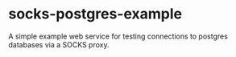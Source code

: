 # socks-postgres-example

A simple example web service for testing connections to postgres databases via
a SOCKS proxy.
